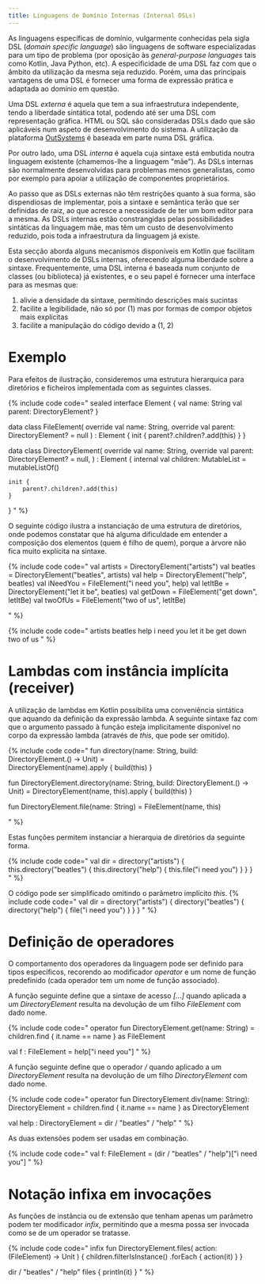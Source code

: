 ```yaml
---
title: Linguagens de Domínio Internas (Internal DSLs)
---
```

As linguagens específicas de domínio, vulgarmente conhecidas pela sigla DSL (*domain specific language*) são linguagens de software especializadas para um tipo de problema (por oposição às *general-purpose languages* tais como Kotlin, Java Python, etc). A especificidade de uma DSL faz com que o âmbito da utilização da mesma seja reduzido. Porém, uma das principais vantagens de uma DSL é fornecer uma forma de expressão prática e adaptada ao domínio em questão.

Uma DSL *externa* é aquela que tem a sua infraestrutura independente, tendo a liberdade sintática total, podendo até ser uma DSL com representação gráfica. HTML ou SQL são consideradas DSLs dado que são aplicáveis num aspeto de desenvolvimento do sistema. A utilização da plataforma [OutSystems](https://www.outsystems.com) é baseada em parte numa DSL gráfica.

Por outro lado, uma DSL *interna* é aquela cuja sintaxe está embutida noutra linguagem existente (chamemos-lhe a linguagem "mãe"). As DSLs internas são normalmente desenvolvidas para problemas menos generalistas, como por exemplo para apoiar a utilização de componentes proprietários.

Ao passo que as DSLs externas não têm restrições quanto à sua forma, são dispendiosas de implementar, pois a sintaxe e semântica terão que ser definidas de raiz, ao que acresce a necessidade de ter um bom editor para a mesma. As DSLs internas estão constrangidas pelas possibilidades sintáticas da linguagem mãe, mas têm um custo de desenvolvimento reduzido, pois toda a infraestrutura da linguagem já existe.

Esta secção aborda alguns mecanismos disponíveis em Kotlin que facilitam o desenvolvimento de DSLs internas, oferecendo alguma liberdade sobre a sintaxe. Frequentemente, uma DSL interna é baseada num conjunto de classes (ou biblioteca) já existentes, e o seu papel é fornecer uma interface para as mesmas que:
1. alivie a densidade da sintaxe, permitindo descrições mais sucintas
2. facilite a legibilidade, não só por (1) mas por formas de compor objetos mais explícitas
3. facilite a manipulação do código devido a (1, 2)



# Exemplo

Para efeitos de ilustração, consideremos uma estrutura hierarquica para diretórios e ficheiros implementada com as seguintes classes.

{% include code code="
sealed interface Element {
    val name: String
    val parent: DirectoryElement?
}

data class FileElement(
    override val name: String,
    override val parent: DirectoryElement? = null
) : Element {
    init {
        parent?.children?.add(this)
    }
}

data class DirectoryElement(
    override val name: String,
    override val parent: DirectoryElement? = null,
) : Element {
    internal val children: MutableList<Element> = mutableListOf()

    init {
        parent?.children?.add(this)
    }
}
"
%}

O seguinte código ilustra a instanciação de uma estrutura de diretórios, onde podemos constatar que há alguma dificuldade em entender a composição dos elementos (quem é filho de quem), porque a àrvore não fica muito explícita na sintaxe.

{% include code code="
val artists = DirectoryElement(\"artists\")
val beatles = DirectoryElement(\"beatles\", artists)
val help = DirectoryElement(\"help\", beatles)
val iNeedYou = FileElement(\"i need you\", help)
val letItBe = DirectoryElement(\"let it be\", beatles)
val getDown = FileElement(\"get down\", letItBe)
val twoOfUs = FileElement(\"two of us\", letItBe)

"
%}

{% include code code="
artists
	beatles
		help
			i need you
		let it be
			get down
			two of us
"
%}


# Lambdas com instância implícita (receiver)
A utilização de lambdas em Kotlin possibilita uma conveniência sintática que aquando da definição da expressão lambda. A seguinte sintaxe faz com que o argumento passado à função esteja implicitamente disponível no corpo da expressão lambda (através de *this*, que pode ser omitido).

{% include code code="
fun directory(name: String, build: DirectoryElement.() -> Unit) =    
    DirectoryElement(name).apply { 
        build(this)
    }

fun DirectoryElement.directory(name: String, build: DirectoryElement.() -> Unit) =
    DirectoryElement(name, this).apply {
        build(this)
    }

fun DirectoryElement.file(name: String) = FileElement(name, this)

"
%}

Estas funções permitem instanciar a hierarquia de diretórios da seguinte forma.

{% include code code="
val dir = directory(\"artists\") {
  this.directory(\"beatles\") {
    this.directory(\"help\") {
      this.file(\"i need you\")
    }
  }
}
"
%}

O código pode ser simplificado omitindo o parâmetro implícito *this*.
{% include code code="
val dir = directory(\"artists\") {
  directory(\"beatles\") {
    directory(\"help\") {
      file(\"i need you\")
    }
  }
}
"
%}


# Definição de operadores
O comportamento dos operadores da linguagem pode ser definido para tipos específicos, recorendo ao modificador *operator* e um nome de função predefinido (cada operador tem um nome de função associado).

A função seguinte define que a sintaxe de acesso *[...]* quando aplicada a um *DirectoryElement* resulta na devolução de um filho *FileElement* com dado nome.

{% include code code="
operator fun DirectoryElement.get(name: String) =
    children.find { it.name == name } as FileElement

val f : FileElement = help[\"i need you\"]
"
%}

A função seguinte define que o operador */* quando aplicado a um *DirectoryElement* resulta na devolução de um filho *DirectoryElement* com dado nome.

{% include code code="
operator fun DirectoryElement.div(name: String): DirectoryElement =
    children.find { it.name == name } as DirectoryElement

val help : DirectoryElement = dir / \"beatles\" / \"help\"
"
%}

As duas extensões podem ser usadas em combinação.

{% include code code="
val f: FileElement = (dir / \"beatles\" / \"help\")[\"i need you\"]
"
%}


# Notação infixa em invocações
As funções de instância ou de extensão que tenham apenas um parâmetro podem ter modificador *infix*, permitindo que a mesma possa ser invocada como se de um operador se tratasse.

{% include code code="
infix fun DirectoryElement.files(
    action: (FileElement) -> Unit
) {
    children.filterIsInstance<FileElement>()
        .forEach { action(it) }
}

dir / \"beatles\" / \"help\" files {
  println(it)
}
"
%}
